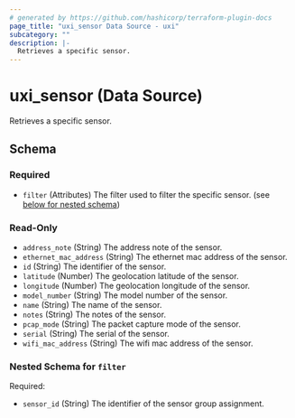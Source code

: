 ```yaml
---
# generated by https://github.com/hashicorp/terraform-plugin-docs
page_title: "uxi_sensor Data Source - uxi"
subcategory: ""
description: |-
  Retrieves a specific sensor.
---
```


# uxi_sensor (Data Source)

Retrieves a specific sensor.



<!-- schema generated by tfplugindocs -->
## Schema

### Required

- `filter` (Attributes) The filter used to filter the specific sensor. (see [below for nested schema](#nestedatt--filter))

### Read-Only

- `address_note` (String) The address note of the sensor.
- `ethernet_mac_address` (String) The ethernet mac address of the sensor.
- `id` (String) The identifier of the sensor.
- `latitude` (Number) The geolocation latitude of the sensor.
- `longitude` (Number) The geolocation longitude of the sensor.
- `model_number` (String) The model number of the sensor.
- `name` (String) The name of the sensor.
- `notes` (String) The notes of the sensor.
- `pcap_mode` (String) The packet capture mode of the sensor.
- `serial` (String) The serial of the sensor.
- `wifi_mac_address` (String) The wifi mac address of the sensor.

<a id="nestedatt--filter"></a>
### Nested Schema for `filter`

Required:

- `sensor_id` (String) The identifier of the sensor group assignment.
